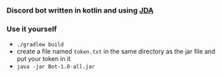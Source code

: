 ### Discord bot written in kotlin and using [JDA](https://github.com/DV8FromTheWorld/JDA)

### Use it yourself
- `./gradlew build`
- create a file named `token.txt` in the same directory as the jar file and put your token in it
- `java -jar Bot-1.0-all.jar`